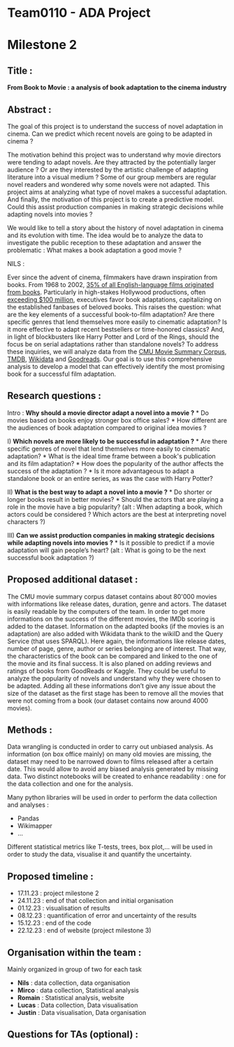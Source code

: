 # Team0110 - ADA Project

# Milestone 2

## Title : 

**From Book to Movie : a analysis of book adaptation to the cinema industry**

## Abstract : 
The goal of this project is to understand the success of novel adaptation in cinema. Can we predict which recent novels are going to be adapted in cinema ? 

The motivation behind this project was to understand why movie directors were tending to adapt novels. Are they attracted by the potentially larger audience ? Or are they interested by the artistic challenge of adapting literature into a visual medium ?
Some of our group members are regular novel readers and wondered why some novels were not adapted. This project aims at analyzing what type of novel makes a successful adaptation.
And finally, the motivation of this project is to create a predictive model. Could this assist production companies in making strategic decisions while adapting novels into movies ?  

We would like to tell a story about the history of novel adaptation in cinema and its evolution with time. The idea would be to analyze the data to investigate the public reception to these adaptation and answer the problematic : What makes a book adaptation a good movie ?

NILS : 

Ever since the advent of cinema, filmmakers have drawn inspiration from books. From 1968 to 2002, [35% of all English-language films originated from books](https://www.frontier-economics.com/media/vyfd1iz3/publishings-contribution-to-the-wider-creative-industries.pdf). Particularly in high-stakes Hollywood productions, often [exceeding $100 million](https://www.statista.com/statistics/1389936/breakdown-production-budget-hollywood-movies-worldwide/#:~:text=Out%20of%20the%2089%20English,under%20ten%20million%20U.S.%20dollars), executives favor book adaptations, capitalizing on the established fanbases of beloved books. This raises the question: what are the key elements of a successful book-to-film adaptation? Are there specific genres that lend themselves more easily to cinematic adaptation? Is it more effective to adapt recent bestsellers or time-honored classics? And, in light of blockbusters like Harry Potter and Lord of the Rings, should the focus be on serial adaptations rather than standalone novels?
To address these inquiries, we will analyze data from the [CMU Movie Summary Corpus](http://www.cs.cmu.edu/~ark/personas/), [TMDB](https://www.themoviedb.org), [Wikidata](https://www.wikidata.org/wiki/Wikidata:Main_Page) and [Goodreads](https://www.kaggle.com/datasets/mdhamani/goodreads-books-100k). Our goal is to use this comprehensive analysis to develop a model that can effectively identify the most promising book for a successful film adaptation.

## Research questions :
Intro :  **Why should a movie director adapt a novel into a movie ?**
    * Do movies based on books enjoy stronger box office sales?
    * How different are the audiences of book adaptation compared to original idea movies ?

I) **Which novels are more likely to be successful in adaptation ?**
    * Are there specific genres of novel that lend themselves more easily to cinematic adaptation? 
    * What is the ideal time frame between a book's publication and its film adaptation? 
    * How does the popularity of the author affects the success of the adaptation ?
    * Is it more advantageous to adapt a standalone book or an entire series, as was the case with Harry Potter? 

II) **What is the best way to adapt a novel into a movie ?**
    * Do shorter or longer books result in better movies? 
    * Should the actors that are playing a role in the movie have a big popularity? (alt : When adapting a book, which actors could be considered ? Which actors are the best at interpreting novel characters ?)

III) **Can we assist production companies in making strategic decisions while adapting novels into movies ?**
    * Is it possible to predict if a movie adaptation will gain people’s heart? (alt : What is going to be the next successful book adaptation ?)

## Proposed additional dataset :

The CMU movie summary corpus dataset contains about 80'000 movies with informations like release dates, duration, genre and actors. The dataset is easily readable by the computers of the team. In order to get more informations on the success of the different movies, the IMDb scoring is added to the dataset. Information on the adapted books (if the movies is an adaptation) are also added with Wikidata thank to the wikiID and the Query Service (that uses SPARQL). Here again, the informations like release dates, number of page, genre, author or series belonging are of interest. That way, the characteristics of the book can be compared and linked to the one of the movie and its final success. It is also planed on adding reviews and ratings of books from GoodReads or Kaggle. They could be useful to analyze the popularity of novels and understand why they were chosen to be adapted. Adding all these informations don’t give any issue about the size of the dataset as the first stage has been to remove all the movies that were not coming from a book (our dataset contains now around 4000 movies).

## Methods :

Data wrangling is conducted in order to carry out unbiased analysis. As information (on box office mainly) on many old movies are missing, the dataset may need to be narrowed down to films released after a certain date. This would allow to avoid any biased analysis generated by missing data.
Two distinct notebooks will be created to enhance readability : one for the data collection and one for the analysis.

Many python libraries will be used in order to perform the data collection and analyses :

* Pandas
* Wikimapper
* …

Different statistical metrics like T-tests, trees, box plot,… will be used  in order to study the data, visualise it and quantify the uncertainty.  


## Proposed timeline : 
* 17.11.23 : project milestone 2
* 24.11.23 : end of that collection and initial organisation
* 01.12.23 : visualisation of results
* 08.12.23 : quantification of error and uncertainty of the results
* 15.12.23 : end of the code
* 22.12.23 : end of website (project milestone 3)

## Organisation within the team :
Mainly organized in group of two for each task
* **Nils** : data collection, data organisation
* **Mirco** : data collection, Statistical analysis
* **Romain** : Statistical analysis, website
* **Lucas** : Data collection, Data visualisation 
* **Justin** : Data visualisation, Data organisation

## Questions for TAs (optional) :
